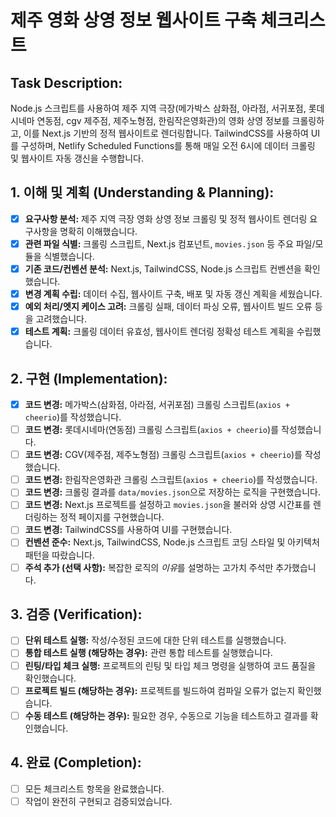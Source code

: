 # 제주 영화 상영 정보 웹사이트 구축 체크리스트

## Task Description:
Node.js 스크립트를 사용하여 제주 지역 극장(메가박스 삼화점, 아라점, 서귀포점, 롯데시네마 연동점, cgv 제주점, 제주노형점, 한림작은영화관)의 영화 상영 정보를 크롤링하고, 이를 Next.js 기반의 정적 웹사이트로 렌더링합니다. TailwindCSS를 사용하여 UI를 구성하며, Netlify Scheduled Functions를 통해 매일 오전 6시에 데이터 크롤링 및 웹사이트 자동 갱신을 수행합니다.

## 1. 이해 및 계획 (Understanding & Planning):
- [x] **요구사항 분석:** 제주 지역 극장 영화 상영 정보 크롤링 및 정적 웹사이트 렌더링 요구사항을 명확히 이해했습니다.
- [x] **관련 파일 식별:** 크롤링 스크립트, Next.js 컴포넌트, `movies.json` 등 주요 파일/모듈을 식별했습니다.
- [x] **기존 코드/컨벤션 분석:** Next.js, TailwindCSS, Node.js 스크립트 컨벤션을 확인했습니다.
- [x] **변경 계획 수립:** 데이터 수집, 웹사이트 구축, 배포 및 자동 갱신 계획을 세웠습니다.
- [x] **예외 처리/엣지 케이스 고려:** 크롤링 실패, 데이터 파싱 오류, 웹사이트 빌드 오류 등을 고려했습니다.
- [x] **테스트 계획:** 크롤링 데이터 유효성, 웹사이트 렌더링 정확성 테스트 계획을 수립했습니다.

## 2. 구현 (Implementation):
- [x] **코드 변경:** 메가박스(삼화점, 아라점, 서귀포점) 크롤링 스크립트(`axios + cheerio`)를 작성했습니다.
- [ ] **코드 변경:** 롯데시네마(연동점) 크롤링 스크립트(`axios + cheerio`)를 작성했습니다.
- [ ] **코드 변경:** CGV(제주점, 제주노형점) 크롤링 스크립트(`axios + cheerio`)를 작성했습니다.
- [ ] **코드 변경:** 한림작은영화관 크롤링 스크립트(`axios + cheerio`)를 작성했습니다.
- [ ] **코드 변경:** 크롤링 결과를 `data/movies.json`으로 저장하는 로직을 구현했습니다.
- [ ] **코드 변경:** Next.js 프로젝트를 설정하고 `movies.json`을 불러와 상영 시간표를 렌더링하는 정적 페이지를 구현했습니다.
- [ ] **코드 변경:** TailwindCSS를 사용하여 UI를 구현했습니다.
- [ ] **컨벤션 준수:** Next.js, TailwindCSS, Node.js 스크립트 코딩 스타일 및 아키텍처 패턴을 따랐습니다.
- [ ] **주석 추가 (선택 사항):** 복잡한 로직의 *이유*를 설명하는 고가치 주석만 추가했습니다.

## 3. 검증 (Verification):
- [ ] **단위 테스트 실행:** 작성/수정된 코드에 대한 단위 테스트를 실행했습니다.
- [ ] **통합 테스트 실행 (해당하는 경우):** 관련 통합 테스트를 실행했습니다.
- [ ] **린팅/타입 체크 실행:** 프로젝트의 린팅 및 타입 체크 명령을 실행하여 코드 품질을 확인했습니다.
- [ ] **프로젝트 빌드 (해당하는 경우):** 프로젝트를 빌드하여 컴파일 오류가 없는지 확인했습니다.
- [ ] **수동 테스트 (해당하는 경우):** 필요한 경우, 수동으로 기능을 테스트하고 결과를 확인했습니다.

## 4. 완료 (Completion):
- [ ] 모든 체크리스트 항목을 완료했습니다.
- [ ] 작업이 완전히 구현되고 검증되었습니다.
